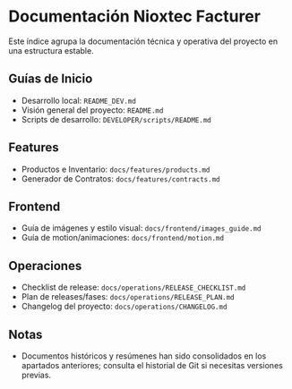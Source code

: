 # Documentación Nioxtec Facturer

Este índice agrupa la documentación técnica y operativa del proyecto en una estructura estable.

## Guías de Inicio
- Desarrollo local: `README_DEV.md`
- Visión general del proyecto: `README.md`
 - Scripts de desarrollo: `DEVELOPER/scripts/README.md`

## Features
- Productos e Inventario: `docs/features/products.md`
- Generador de Contratos: `docs/features/contracts.md`

## Frontend
- Guía de imágenes y estilo visual: `docs/frontend/images_guide.md`
- Guía de motion/animaciones: `docs/frontend/motion.md`

## Operaciones
- Checklist de release: `docs/operations/RELEASE_CHECKLIST.md`
- Plan de releases/fases: `docs/operations/RELEASE_PLAN.md`
- Changelog del proyecto: `docs/operations/CHANGELOG.md`

## Notas
- Documentos históricos y resúmenes han sido consolidados en los apartados anteriores; consulta el historial de Git si necesitas versiones previas.
